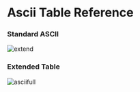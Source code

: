 # Ascii Table Reference

### Standard ASCII
![extend](https://user-images.githubusercontent.com/41505038/53784676-43eae580-3ed3-11e9-99dc-58d779a41a18.gif)

### Extended Table
![asciifull](https://user-images.githubusercontent.com/41505038/53784663-37ff2380-3ed3-11e9-84eb-da30879d34c8.gif)
